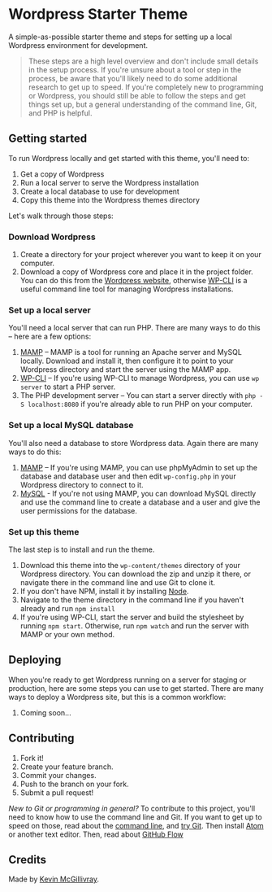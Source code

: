 # Wordpress Starter Theme

A simple-as-possible starter theme and steps for setting up a local Wordpress environment for development.

> These steps are a high level overview and don't include small details in the setup process. If you're unsure about a tool or step in the process, be aware that you'll likely need to do some additional research to get up to speed. If you're completely new to programming or Wordpress, you should still be able to follow the steps and get things set up, but a general understanding of the command line, Git, and PHP is helpful.

## Getting started

To run Wordpress locally and get started with this theme, you'll need to:

1. Get a copy of Wordpress
2. Run a local server to serve the Wordpress installation
3. Create a local database to use for development
4. Copy this theme into the Wordpress themes directory

Let's walk through those steps:

### Download Wordpress

1. Create a directory for your project wherever you want to keep it on your computer.
2. Download a copy of Wordpress core and place it in the project folder. You can do this from the [Wordpress website](https://wordpress.org/download/), otherwise [WP-CLI](http://wp-cli.org) is a useful command line tool for managing Wordpress installations.

### Set up a local server

You'll need a local server that can run PHP. There are many ways to do this – here are a few options:

1. [MAMP](https://www.mamp.info) – MAMP is a tool for running an Apache server and MySQL locally. Download and install it, then configure it to point to your Wordpress directory and start the server using the MAMP app.
2. [WP-CLI](http://wp-cli.org) – If you're using WP-CLI to manage Wordpress, you can use `wp server` to start a PHP server.
3. The PHP development server – You can start a server directly with `php -S localhost:8080` if you're already able to run PHP on your computer.

### Set up a local MySQL database

You'll also need a database to store Wordpress data. Again there are many ways to do this:

1. [MAMP](https://www.mamp.info) – If you're using MAMP, you can use phpMyAdmin to set up the database and database user and then edit `wp-config.php` in your Wordpress directory to connect to it.
2. [MySQL](https://dev.mysql.com/downloads/mysql/) - If you're not using MAMP, you can download MySQL directly and use the command line to create a database and a user and give the user permissions for the database.

### Set up this theme

The last step is to install and run the theme.

1. Download this theme into the `wp-content/themes` directory of your Wordpress directory. You can download the zip and unzip it there, or navigate there in the command line and use Git to clone it.
2. If you don't have NPM, install it by installing [Node](https://nodejs.org).
3. Navigate to the theme directory in the command line if you haven't already and run `npm install`
4. If you're using WP-CLI, start the server and build the stylesheet by running `npm start`. Otherwise, run `npm watch` and run the server with MAMP or your own method.

## Deploying

When you're ready to get Wordpress running on a server for staging or production, here are some steps you can use to get started. There are many ways to deploy a Wordpress site, but this is a common workflow:

1. Coming soon...

## Contributing

1. Fork it!
2. Create your feature branch.
3. Commit your changes.
4. Push to the branch on your fork.
5. Submit a pull request!

*New to Git or programming in general?* To contribute to this project, you'll need to know how to use the command line and Git. If you want to get up to speed on those, read about the [command line](http://kevinmcgillivray.net/introduction-to-text-editors-and-the-command-line/), and [try Git](http://try.github.io). Then install [Atom](http://atom.io) or another text editor. Then, read about [GitHub Flow](https://guides.github.com/introduction/flow/)

## Credits

Made by [Kevin McGillivray](https://kevinmcgillivray.net/about).
